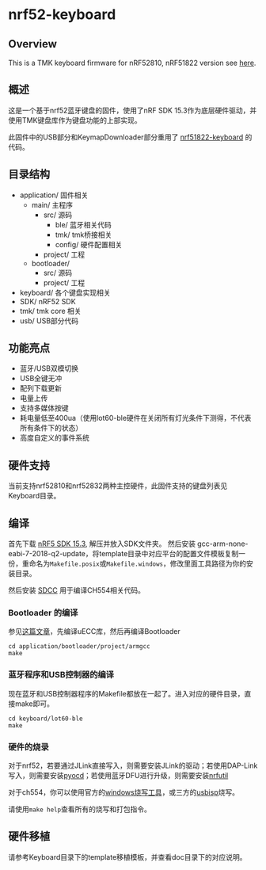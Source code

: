 # nrf52-keyboard

## Overview

This is a TMK keyboard firmware for nRF52810, nRF51822 version see [here](https://github.com/Lotlab/nrf51822-keyboard).

## 概述

这是一个基于nrf52蓝牙键盘的固件，使用了nRF SDK 15.3作为底层硬件驱动，并使用TMK键盘库作为键盘功能的上部实现。

此固件中的USB部分和KeymapDownloader部分重用了 [nrf51822-keyboard](https://github.com/Lotlab/nrf51822-keyboard) 的代码。

## 目录结构
- application/ 固件相关
  - main/ 主程序
    - src/ 源码
      - ble/ 蓝牙相关代码
      - tmk/ tmk桥接相关
      - config/ 硬件配置相关
    - project/ 工程
  - bootloader/ 
    - src/ 源码
    - project/ 工程
- keyboard/ 各个键盘实现相关
- SDK/ nRF52 SDK
- tmk/ tmk core 相关
- usb/ USB部分代码

## 功能亮点

- 蓝牙/USB双模切换
- USB全键无冲
- 配列下载更新
- 电量上传
- 支持多媒体按键
- 耗电量低至400ua（使用lot60-ble硬件在关闭所有灯光条件下测得，不代表所有条件下的状态）
- 高度自定义的事件系统

## 硬件支持

当前支持nrf52810和nrf52832两种主控硬件，此固件支持的键盘列表见Keyboard目录。

## 编译

首先下载 [nRF5 SDK 15.3](https://www.nordicsemi.com/Software-and-Tools/Software/nRF5-SDK/Download#infotabs), 解压并放入SDK文件夹。
然后安装 gcc-arm-none-eabi-7-2018-q2-update，将template目录中对应平台的配置文件模板复制一份，重命名为`Makefile.posix`或`Makefile.windows`，修改里面工具路径为你的安装目录。

然后安装 [SDCC](http://sdcc.sourceforge.net/) 用于编译CH554相关代码。

### Bootloader 的编译
参见[这篇文章](https://devzone.nordicsemi.com/b/blog/posts/getting-started-with-nordics-secure-dfu-bootloader)，先编译uECC库，然后再编译Bootloader

```
cd application/bootloader/project/armgcc
make
```
### 蓝牙程序和USB控制器的编译
现在蓝牙和USB控制器程序的Makefile都放在一起了。进入对应的硬件目录，直接make即可。

```
cd keyboard/lot60-ble
make
```

### 硬件的烧录

对于nrf52，若要通过JLink直接写入，则需要安装JLink的驱动；若使用DAP-Link写入，则需要安装[pyocd](https://github.com/mbedmicro/pyOCD)；若使用蓝牙DFU进行升级，则需要安装[nrfutil](https://github.com/NordicSemiconductor/pc-nrfutil/)

对于ch554，你可以使用官方的[windows烧写工具](http://www.wch.cn/downloads/WCHISPTool_Setup_exe.html)，或三方的[usbisp](https://github.com/rgwan/librech551)烧写。

请使用`make help`查看所有的烧写和打包指令。

## 硬件移植
请参考Keyboard目录下的template移植模板，并查看doc目录下的对应说明。